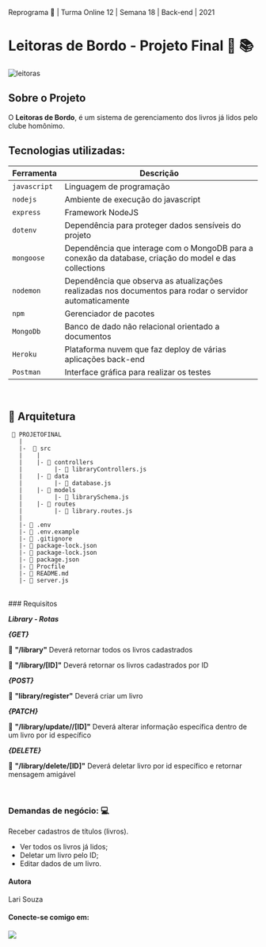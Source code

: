 Reprograma 🚀 | Turma Online 12 | Semana 18 | Back-end | 2021
# Leitoras de Bordo - Projeto Final 👯 📚

![leitoras](https://user-images.githubusercontent.com/81570758/132615863-f0f08856-e51c-43d9-b11a-2925ce711331.jpg)
## Sobre o Projeto
O **Leitoras de Bordo**, é um sistema de gerenciamento dos livros já lidos pelo clube homônimo.
## Tecnologias utilizadas:
| Ferramenta | Descrição |
| --- | --- |
| `javascript` | Linguagem de programação |
| `nodejs` | Ambiente de execução do javascript|
| `express` | Framework NodeJS |
| `dotenv` | Dependência para proteger dados sensíveis do projeto|
| `mongoose` | Dependência que interage com o MongoDB para a conexão da database, criação do model e das collections|
| `nodemon` | Dependência que observa as atualizações realizadas nos documentos para rodar o servidor automaticamente|
| `npm` | Gerenciador de pacotes|
| `MongoDb` | Banco de dado não relacional orientado a documentos|
| `Heroku` | Plataforma nuvem que faz deploy de várias aplicações back-end |
 `Postman` | Interface gráfica para realizar os testes|

<br>

## 📁 Arquitetura 

```
 📁 PROJETOFINAL
   |
   |-  📁 src
   |    |
   |    |- 📁 controllers
   |         |- 📄 libraryControllers.js
   |    |- 📁 data
   |         |- 📄 database.js 
   |    |- 📁 models
   |         |- 📄 librarySchema.js
   |    |- 📁 routes
   |         |- 📄 library.routes.js 
   |   
   |- 📄 .env
   |- 📄 .env.example
   |- 📄 .gitignore
   |- 📄 package-lock.json
   |- 📄 package-lock.json
   |- 📄 package.json
   |- 📄 Procfile
   |- 📄 README.md
   |- 📄 server.js   

```

<br>
### Requisitos
<br>

**_Library - Rotas_**

_**{GET}**_

:closed_book:  **"/library"** Deverá retornar todos os livros cadastrados

:closed_book: **"/library/[ID]"** Deverá retornar os livros cadastrados por ID

**_{POST}_**

:closed_book: **"library/register"**  Deverá criar um livro

**_{PATCH}_**

:closed_book: **"/library/update//[ID]"** Deverá alterar informação específica dentro de um livro por id específico

**_{DELETE}_**

:closed_book:  **"/library/delete/[ID]"** Deverá deletar livro por id específico e retornar mensagem amigável

<br>

### Demandas de negócio: :computer:
Receber  cadastros de títulos (livros).
- Ver todos os livros já lidos;
- Deletar um livro pelo ID;
- Editar dados de um livro.
#### <p> **Autora** </p>
Lari Souza
#### Conecte-se comigo em:
<div>

<A  href  =  "https://www.linkedin.com/in/souzlari"  alvo=  "_blank"><img  src=  "https://img.shields.io/badge/LinkedIn-0077B5?style=for-the-badge&logo=linkedin&logoColor=white" >

</div>
